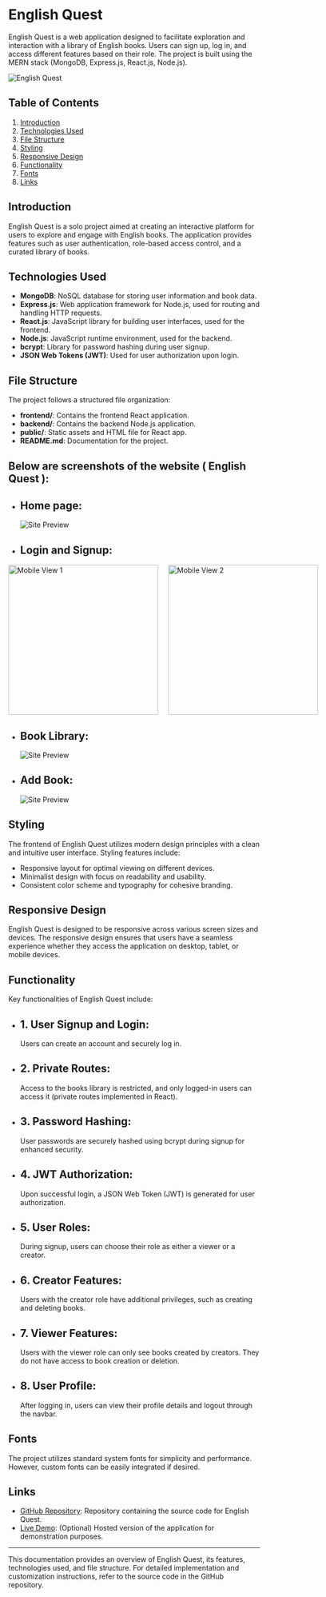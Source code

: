 # English Quest

English Quest is a web application designed to facilitate exploration and interaction with a library of English books. Users can sign up, log in, and access different features based on their role. The project is built using the MERN stack (MongoDB, Express.js, React.js, Node.js).

![English Quest](english-quest.png)

## Table of Contents

1. [Introduction](#introduction)
2. [Technologies Used](#technologies-used)
3. [File Structure](#file-structure)
4. [Styling](#styling)
5. [Responsive Design](#responsive-design)
6. [Functionality](#functionality)
7. [Fonts](#fonts)
8. [Links](#links)

## Introduction

English Quest is a solo project aimed at creating an interactive platform for users to explore and engage with English books. The application provides features such as user authentication, role-based access control, and a curated library of books.

## Technologies Used

- **MongoDB**: NoSQL database for storing user information and book data.
- **Express.js**: Web application framework for Node.js, used for routing and handling HTTP requests.
- **React.js**: JavaScript library for building user interfaces, used for the frontend.
- **Node.js**: JavaScript runtime environment, used for the backend.
- **bcrypt**: Library for password hashing during user signup.
- **JSON Web Tokens (JWT)**: Used for user authorization upon login.

## File Structure

The project follows a structured file organization:

- **frontend/**: Contains the frontend React application.
- **backend/**: Contains the backend Node.js application.
- **public/**: Static assets and HTML file for React app.
- **README.md**: Documentation for the project.

## Below are screenshots of the website ( English Quest ):

- ## Home page:

  ![Site Preview](https://i.ibb.co/GM2MvHF/Screenshot-2024-02-24-141222.png)

- ## Login and Signup:

<div style="display: flex; justify-content: space-between;" >
   <img src="https://i.ibb.co/Yhrxhnj/Screenshot-2024-02-24-141249.png" alt="Mobile View 1" width="300" style="display:block; margin-right:20px"/>
   <img src="https://i.ibb.co/FHCxT1Z/Screenshot-2024-02-24-141307.png" alt="Mobile View 2" width="300" style="display:block;"/>
 </div>

- ## Book Library:
  ![Site Preview](https://i.ibb.co/s55gP2S/Screenshot-2024-02-24-141530.png)
- ## Add Book:
  ![Site Preview](https://i.ibb.co/q1tr7PM/Screenshot-2024-02-24-141618.png)

## Styling

The frontend of English Quest utilizes modern design principles with a clean and intuitive user interface. Styling features include:

- Responsive layout for optimal viewing on different devices.
- Minimalist design with focus on readability and usability.
- Consistent color scheme and typography for cohesive branding.

## Responsive Design

English Quest is designed to be responsive across various screen sizes and devices. The responsive design ensures that users have a seamless experience whether they access the application on desktop, tablet, or mobile devices.

## Functionality

Key functionalities of English Quest include:

- ## 1. User Signup and Login:
  Users can create an account and securely log in.
- ## 2. Private Routes:
  Access to the books library is restricted, and only logged-in users can access it (private routes implemented in React).
- ## 3. Password Hashing:
  User passwords are securely hashed using bcrypt during signup for enhanced security.
- ## 4. JWT Authorization:
  Upon successful login, a JSON Web Token (JWT) is generated for user authorization.
- ## 5. User Roles:
  During signup, users can choose their role as either a viewer or a creator.
- ## 6. Creator Features:
  Users with the creator role have additional privileges, such as creating and deleting books.
- ## 7. Viewer Features:
  Users with the viewer role can only see books created by creators. They do not have access to book creation or deletion.
- ## 8. User Profile:
  After logging in, users can view their profile details and logout through the navbar.

## Fonts

The project utilizes standard system fonts for simplicity and performance. However, custom fonts can be easily integrated if desired.

## Links

- [GitHub Repository](https://github.com/PavanBhaskarThota/english-quest): Repository containing the source code for English Quest.
- [Live Demo](https://english-quest-lilac.vercel.app/): (Optional) Hosted version of the application for demonstration purposes.

---

This documentation provides an overview of English Quest, its features, technologies used, and file structure. For detailed implementation and customization instructions, refer to the source code in the GitHub repository.
